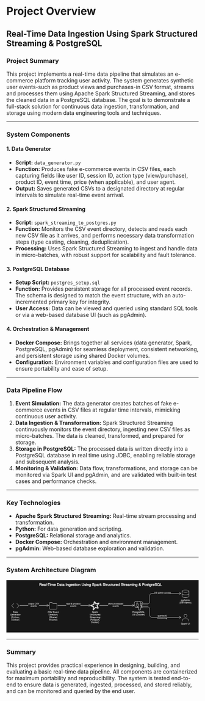 # Project Overview

## Real-Time Data Ingestion Using Spark Structured Streaming & PostgreSQL

### Project Summary

This project implements a real-time data pipeline that simulates an e-commerce platform tracking user activity. The system generates synthetic user events-such as product views and purchases-in CSV format, streams and processes them using Apache Spark Structured Streaming, and stores the cleaned data in a PostgreSQL database. The goal is to demonstrate a full-stack solution for continuous data ingestion, transformation, and storage using modern data engineering tools and techniques.

---

### System Components

#### **1. Data Generator**
- **Script:** `data_generator.py`
- **Function:** Produces fake e-commerce events in CSV files, each capturing fields like user ID, session ID, action type (view/purchase), product ID, event time, price (when applicable), and user agent.
- **Output:** Saves generated CSVs to a designated directory at regular intervals to simulate real-time event arrival.

#### **2. Spark Structured Streaming**
- **Script:** `spark_streaming_to_postgres.py`
- **Function:** Monitors the CSV event directory, detects and reads each new CSV file as it arrives, and performs necessary data transformation steps (type casting, cleaning, deduplication).
- **Processing:** Uses Spark Structured Streaming to ingest and handle data in micro-batches, with robust support for scalability and fault tolerance.

#### **3. PostgreSQL Database**
- **Setup Script:** `postgres_setup.sql`
- **Function:** Provides persistent storage for all processed event records. The schema is designed to match the event structure, with an auto-incremented primary key for integrity.
- **User Access:** Data can be viewed and queried using standard SQL tools or via a web-based database UI (such as pgAdmin).

#### **4. Orchestration & Management**
- **Docker Compose:** Brings together all services (data generator, Spark, PostgreSQL, pgAdmin) for seamless deployment, consistent networking, and persistent storage using shared Docker volumes.
- **Configuration:** Environment variables and configuration files are used to ensure portability and ease of setup.

---

### Data Pipeline Flow

1. **Event Simulation:** The data generator creates batches of fake e-commerce events in CSV files at regular time intervals, mimicking continuous user activity.
2. **Data Ingestion & Transformation:** Spark Structured Streaming continuously monitors the event directory, ingesting new CSV files as micro-batches. The data is cleaned, transformed, and prepared for storage.
3. **Storage in PostgreSQL:** The processed data is written directly into a PostgreSQL database in real time using JDBC, enabling reliable storage and subsequent analysis.
4. **Monitoring & Validation:** Data flow, transformations, and storage can be monitored via Spark UI and pgAdmin, and are validated with built-in test cases and performance checks.

---

### Key Technologies

- **Apache Spark Structured Streaming:** Real-time stream processing and transformation.
- **Python:** For data generation and scripting.
- **PostgreSQL:** Relational storage and analytics.
- **Docker Compose:** Orchestration and environment management.
- **pgAdmin:** Web-based database exploration and validation.

---

### System Architecture Diagram

![System Architechture](../docs/system_architechture.png)

---

### Summary

This project provides practical experience in designing, building, and evaluating a basic real-time data pipeline. All components are containerized for maximum portability and reproducibility. The system is tested end-to-end to ensure data is generated, ingested, processed, and stored reliably, and can be monitored and queried by the end user.
